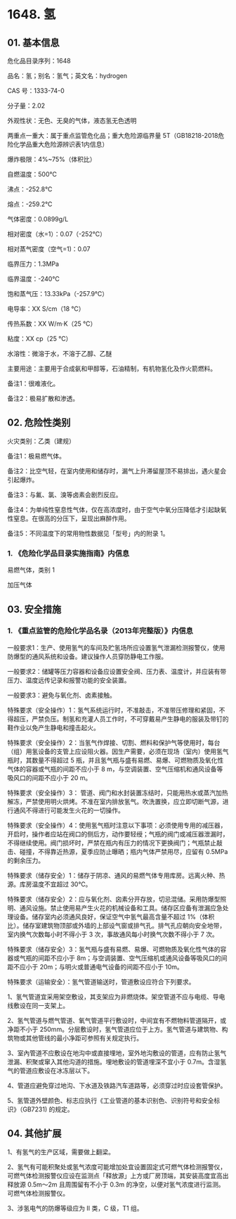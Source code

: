 # 1648. 氢

## 01. 基本信息

危化品目录序列：1648

品名：氢；别名：氢气；英文名：hydrogen

CAS 号：1333-74-0

分子量：2.02

外观性状：无色、无臭的气体，液态氢无色透明

两重点一重大：属于重点监管危化品；重大危险源临界量 5T（GB18218-2018危险化学品重大危险源辨识表1内信息）

爆炸极限：4%~75%（体积比）

自燃温度：500℃

沸点：-252.8℃

熔点：-259.2℃

气体密度：0.0899g/L

相对密度（水=1）：0.07（-252℃）

相对蒸气密度（空气=1)：0.07

临界压力：1.3MPa

临界温度：-240℃

饱和蒸气压：13.33kPa（-257.9℃）

电导率：XX S/cm（18 ℃）

传热系数：XX W/m·K（25 ℃）

粘度：XX cp（25 ℃）

水溶性：微溶于水，不溶于乙醇、乙醚

主要用途：主要用于合成氨和甲醇等，石油精制，有机物氢化及作火箭燃料。

备注1：很难液化。

备注2：极易扩散和渗透。

## 02. 危险性类别

火灾类别：乙类（建规）

备注1：极易燃气体。

备注2：比空气轻，在室内使用和储存时，漏气上升滞留屋顶不易排出，遇火星会引起爆炸。

备注3：与氟、氯、溴等卤素会剧烈反应。

备注4：为单纯性窒息性气体，仅在高浓度时，由于空气中氧分压降低才引起缺氧性窒息。在很高的分压下，呈现出麻醉作用。

备注5：不同温度下的常用物性数据见「型号」内的附录 1。

### 1. 《危险化学品目录实施指南》内信息

易燃气体，类别 1 

加压气体

## 03. 安全措施

### 1. 《重点监管的危险化学品名录（2013年完整版）》内信息

一般要求1：生产、使用氢气的车间及贮氢场所应设置氢气泄漏检测报警仪，使用防爆型的通风系统和设备。建议操作人员穿防静电工作服。

一般要求2：储罐等压力容器和设备应设置安全阀、压力表、温度计，并应装有带压力、温度远传记录和报警功能的安全装置。

一般要求3：避免与氧化剂、卤素接触。

特殊要求（安全操作）1：氢气系统运行时，不准敲击，不准带压修理和紧固，不得超压，严禁负压。制氢和充灌人员工作时，不可穿戴易产生静电的服装及带钉的鞋作业以免产生静电和撞击起火。

特殊要求（安全操作）2：当氢气作焊接、切割、燃料和保护气等使用时，每台（组）用氢设备的支管上应设阻火器。因生产需要，必须在现场（室内）使用氢气瓶时，其数量不得超过 5 瓶，并且氢气瓶与盛有易燃、易爆、可燃物质及氧化性气体的容器或气瓶的间距不应小于 8 m，与空调装置、空气压缩机和通风设备等吸风口的间距不应小于 20 m。

特殊要求（安全操作）3： 管道、阀门和水封装置冻结时，只能用热水或蒸汽加热解冻，严禁使用明火烘烤。不准在室内排放氢气。吹洗置换，应立即切断气源，进行通风不得进行可能发生火花的一切操作。

特殊要求（安全操作）4：使用氢气瓶时注意以下事项：必须使用专用的减压器，开启时，操作者应站在阀口的侧后方，动作要轻绶；气瓶的阀门或减压器泄漏时，不得继续使用。阀门损坏时，严禁在瓶内有压力的情况下更换阀门；气瓶禁止敲击、碰撞，不得靠近热源，夏季应防止曝晒；瓶内气体严禁用尽，应留有 0.5MPa 的剩余压力。

特殊要求（储存安全）1：储存于阴凉、通风的易燃气体专用库房。远离火种、热源。库房温度不宜超过 30℃。

特殊要求（储存安全）2：应与氧化剂、囟素分开存放，切忌混储。采用防爆型照明、通风设施。禁止使用易产生火花的机械设备和工具。储存区应备有泄漏应急处理设备。储存室内必须通风良好，保证空气中氢气最高含量不超过 1%（体积比）。储存室建筑物顶部或外墙的上部设气窗或排气孔。排气孔应朝向安全地带，室内换气次数每小时不得小于 3 次，事故通风每小时换气次数不得小于 7 次。

特殊要求（储存安全）3：氢气瓶与盛有易燃、易爆、可燃物质及氧化性气体的容器或气瓶的间距不应小于 8m；与空调装置、空气压缩机或通风设备等吸风口的间距不应小于 20m；与明火或普通电气设备的间距不应小于 10m。

特殊要求（运输安全）：氢气管道输送时，管道敷设应符合下列要求。

1、氢气管道宜采用架空敷设，其支架应为非燃烧体。架空管道不应与电缆、导电线敷设在同一支架上。

2、氢气管道与燃气管道、氧气管道平行敷设时，中间宜有不燃物料管道隔开，或净距不小于 250mm。分层敷设时，氢气管道应位于上方。氢气管道与建筑物、构筑物或其他管线的最小净距可参照有关规定执行。

3、室內管道不应敷设在地沟中或直接埋地，室外地沟敷设的管道，应有防止氢气泄漏、积聚或窜入其他沟道的措施。埋地敷设的管道埋深不宜小于 0.7m。含湿氢气的管道应敷设在冰冻层以下。

4、管道应避免穿过地沟、下水道及铁路汽车道路等，必须穿过时应设套管保护。

5、氢管道外壁颜色、标志应执行《工业管道的基本识别色、识别符号和安全标识》（GB7231) 的规定。

## 04. 其他扩展

1、有氢气的生产区域，需要做上翻梁。

2、氢气有可能积聚处或氢气浓度可能增加处宜设置固定式可燃气体检测报警仪，可燃气体检测报警仪应设在监测点「释放源」上方或厂房顶端，其安装高度宜高出释放源 0.5m～2m 且周围留有不小于 0.3m 的净空，以便对氢气浓度进行监测。可燃气体检测报警仪。

3、涉氢电气的防爆等级应为 II 类，C 级，T1 组。

